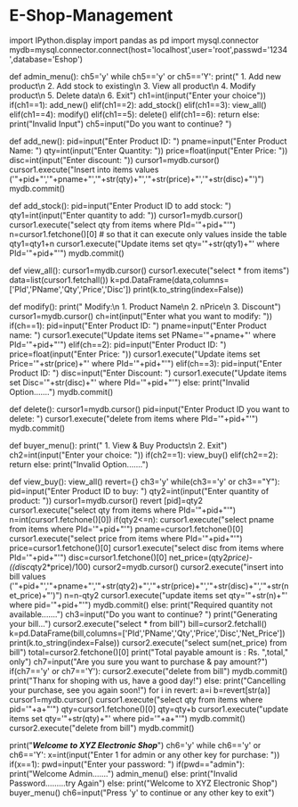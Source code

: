 # E-Shop-Management
import IPython.display
import pandas as pd
import mysql.connector
mydb=mysql.connector.connect(host='localhost',user='root',passwd='1234',database='Eshop')

def admin_menu():
    ch5='y'
    while ch5=='y' or ch5=='Y':
        print(" 1. Add new product\n 2. Add stock to existing\n 3. View all product\n 4. Modify product\n 5. Delete data\n 6. Exit")
        ch1=int(input("Enter your choice"))
        if(ch1==1):
            add_new()
        elif(ch1==2):
            add_stock()
        elif(ch1==3):
            view_all()
        elif(ch1==4):
            modify()
        elif(ch1==5):
            delete()
        elif(ch1==6):
            return
        else:
            print("Invalid Input")
        ch5=input("Do you want to continue? ")

def add_new():
    pid=input("Enter Product ID: ")
    pname=input("Enter Product Name: ")
    qty=int(input("Enter Quantity: "))
    price=float(input("Enter Price: "))
    disc=int(input("Enter discount: "))
    cursor1=mydb.cursor()
    cursor1.execute("Insert into items values ('"+pid+"','"+pname+"','"+str(qty)+"','"+str(price)+"','"+str(disc)+"')")
    mydb.commit()

def add_stock():
    pid=input("Enter Product ID to add stock: ")
    qty1=int(input("Enter quantity to add: "))
    cursor1=mydb.cursor()
    cursor1.execute("select qty from items where PId='"+pid+"'")
    n=cursor1.fetchone()[0] # so that it can execute only values inside the table
    qty1=qty1+n
    cursor1.execute("Update items set qty='"+str(qty1)+"' where PId='"+pid+"'")
    mydb.commit()

def view_all():
    cursor1=mydb.cursor()
    cursor1.execute("select * from items")
    data=list(cursor1.fetchall())
    k=pd.DataFrame(data,columns=['PId','PName','Qty','Price','Disc'])
    print(k.to_string(index=False))
    
def modify():
    print(" Modify:\n 1. Product Name\n 2. nPrice\n 3. Discount")
    cursor1=mydb.cursor()
    ch=int(input("Enter what you want to modify: "))
    if(ch==1):
        pid=input("Enter Product ID: ")
        pname=input("Enter Product name: ")
        cursor1.execute("Update items set PName='"+pname+"' where PId='"+pid+"'")
    elif(ch==2):
        pid=input("Enter Product ID: ")
        price=float(input("Enter Price: "))
        cursor1.execute("Update items set Price='"+str(price)+"' where PId='"+pid+"'")
    elif(ch==3):
        pid=input("Enter Product ID: ")
        disc=input("Enter Discount: ")
        cursor1.execute("Update items set Disc='"+str(disc)+"' where PId='"+pid+"'")
    else:
        print("Invalid Option.......")
    mydb.commit()

def delete():
    cursor1=mydb.cursor()
    pid=input("Enter Product ID you want to delete: ")
    cursor1.execute("delete from items where PId='"+pid+"'")
    mydb.commit()





def buyer_menu():
    print(" 1. View & Buy Products\n 2. Exit")
    ch2=int(input("Enter your choice: "))
    if(ch2==1):
        view_buy()
    elif(ch2==2):
        return
    else:
        print("Invalid Option.......")


def view_buy():
    view_all()
    revert={}
    ch3='y'
    while(ch3=='y' or ch3=="Y"):
        pid=input("Enter Product ID to buy: ")
        qty2=int(input("Enter quantity of product: "))
        cursor1=mydb.cursor()
        revert [pid]=qty2
        cursor1.execute("select qty from items where PId='"+pid+"'")
        n=int(cursor1.fetchone()[0])
        if(qty2<=n):
            cursor1.execute("select pname from items where PId='"+pid+"'")
            pname=cursor1.fetchone()[0]
            cursor1.execute("select price from items where PId='"+pid+"'")
            price=cursor1.fetchone()[0]
            cursor1.execute("select disc from items where PId='"+pid+"'")
            disc=cursor1.fetchone()[0]
            net_price=(qty2*price)-((disc*qty2*price)/100)
            cursor2=mydb.cursor()
            cursor2.execute("insert into bill values ('"+pid+"','"+pname+"','"+str(qty2)+"','"+str(price)+"','"+str(disc)+"','"+str(net_price)+"')")
            n=n-qty2
            cursor1.execute("update items set qty='"+str(n)+"' where pid='"+pid+"'")
            mydb.commit()
        else:
            print("Required quantity not available.......")
        ch3=input("Do you want to continue? ")
    print("Generating your bill...")
    cursor2.execute("select * from bill")
    bill=cursor2.fetchall()
    k=pd.DataFrame(bill,columns=['PId','PName','Qty','Price','Disc','Net_Price'])
    print(k.to_string(index=False))
    cursor2.execute("select sum(net_price) from bill")
    total=cursor2.fetchone()[0]
    print("Total payable amount is : Rs. ",total," only")
    ch7=input("Are you sure you want to purchase & pay amount?")
    if(ch7=='y' or ch7=='Y'):
        cursor2.execute("delete from bill")
        mydb.commit()
        print("Thanx for shoping with us, have a good day!")
    else:
        print("Cancelling your purchase, see you again soon!")
        for i in revert:
            a=i
            b=revert[str(a)]
            cursor1=mydb.cursor()
            cursor1.execute("select qty from items where pid='"+a+"'")
            qty=cursor1.fetchone()[0]
            qty=qty+b
            cursor1.execute("update items set qty='"+str(qty)+"' where pid='"+a+"'")
            mydb.commit()
        cursor2.execute("delete from bill")
        mydb.commit()
        
    
   
    



print("*******Welcome to XYZ Electronic Shop*******")
ch6='y'
while ch6=='y' or ch6=='Y':
    x=int(input("Enter 1 for admin or any other key for purchase: "))
    if(x==1):
        pwd=input("Enter your password: ")
        if(pwd=="admin"):
            print("Welcome Admin.......")
            admin_menu()
        else:
            print("Invalid Password.........try Again")
    else:
        print("Welcome to XYZ Electronic Shop")
        buyer_menu()
    ch6=input("Press 'y' to continue or any other key to exit")

